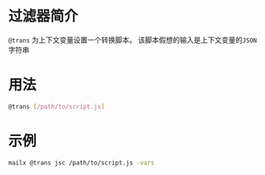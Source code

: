 # 过滤器简介 

`@trans` 为上下文变量设置一个转换脚本。
该脚本假想的输入是上下文变量的`JSON`字符串
 

# 用法

```bash
@trans [/path/to/script.js]
```


# 示例

```bash
mailx @trans jsc /path/to/script.js -vars
```

